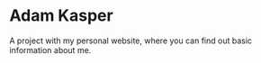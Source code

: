 # Adam Kasper

A project with my personal website, where you can find out basic information about me. 
